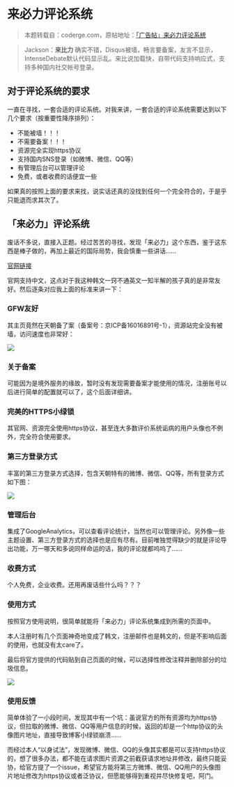 # 来必力评论系统

> 本题转载自：coderge.com，原帖地址：[「广告帖」来必力评论系统](https://coderge.com/articles/201703/livere.html)

> Jackson：**来比力** 确实不错，Disqus被墙，畅言要备案，友言不显示，IntenseDebate默认代码显示乱。来比说加载快，自带代码支持响应式，支持多种国内社交帐号登录。

## 对于评论系统的要求

一直在寻找，一套合适的评论系统。对我来讲，一套合适的评论系统需要达到以下几个要求（按重要性降序排列）：

* 不能被墙！！！
* 不需要备案！！！
* 资源完全实现https协议
* 支持国内SNS登录（如微博、微信、QQ等）
* 有管理后台可以管理评论
* 免费，或者收费的话便宜一些

如果真的按照上面的要求来找，说实话还真的没找到任何一个完全符合的，于是乎只能退而求其次了。

## 「来必力」评论系统

废话不多说，直接入正题。经过苦苦的寻找，发现「来必力」这个东西，鉴于这东西是棒子做的，再加上最近的国际局势，我会慎重一些讲话……

[官网链接](https://livere.com/)

官网支持中文，这点对于我这种韩文一窍不通英文一知半解的孩子真的是非常友好。然后逐条对应我上面的标准来讲一下：

### GFW友好

其主页竟然在天朝备了案（备案号：京ICP备16016891号-1），资源站完全没有被墙，访问速度也非常好：

![](assets/005/006-079dabf0.png)

### 关于备案

可能因为是境外服务的缘故，暂时没有发现需要备案才能使用的情况，注册账号以后进行简单的配置就可以了，这个后面详细讲。

### 完美的HTTPS小绿锁

其官网、资源完全使用https协议，甚至连大多数评价系统诟病的用户头像也不例外，完全符合使用要求。

### 第三方登录方式

丰富的第三方登录方式选择，包含天朝特有的微博、微信、QQ等，所有登录方式如下图：

![](assets/005/006-14373322.png)

### 管理后台

集成了GoogleAnalytics，可以查看评论统计，当然也可以管理评论。另外像一些主题设置、第三方登录方式的选择也是应有尽有。目前唯独觉得缺少的就是评论导出功能，万一哪天和多说同样命运的话，我的评论就都呜呜了……

### 收费方式

个人免费，企业收费。还用再废话些什么吗？？？

### 使用方式

按照官方使用说明，很简单就能将「来必力」评论系统集成到所需的页面中。

本人注册时有几个页面神奇地变成了韩文，注册邮件也是韩文的，但是不影响后面的使用，也就没有太care了。

最后将官方提供的代码贴到自己页面的时候，可以选择性修改注释并删除部分的垃圾信息。

![](assets/005/006-0ab99875.png)

### 使用反馈

简单体验了一小段时间，发现其中有一个坑：虽说官方的所有资源均为https协议，但拉取的微博、微信、QQ等用户信息的时候，返回的却是一个http协议的头像图片地址，直接导致博客小绿锁崩溃……

而经过本人“以身试法”，发现微博、微信、QQ的头像其实都是可以支持https协议的，想了很多办法，都不能在请求图片资源之前截获请求地址并修改，最终只能妥协，给官方提了一个issue，希望官方能将第三方微博、微信、QQ用户的头像图片地址修改为https协议或者泛协议，但愿能够得到重视并尽快修复吧，阿门。
